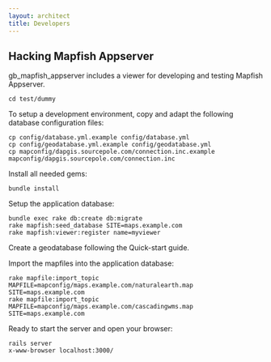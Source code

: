 ```yaml
---
layout: architect
title: Developers
---
```


Hacking Mapfish Appserver
-------------------------

gb_mapfish_appserver includes a viewer for developing and testing Mapfish Appserver.

    cd test/dummy

To setup a development environment, copy and adapt the following database configuration files:

    cp config/database.yml.example config/database.yml
    cp config/geodatabase.yml.example config/geodatabase.yml
    cp mapconfig/dapgis.sourcepole.com/connection.inc.example mapconfig/dapgis.sourcepole.com/connection.inc

Install all needed gems:

    bundle install

Setup the application database:

    bundle exec rake db:create db:migrate
    rake mapfish:seed_database SITE=maps.example.com
    rake mapfish:viewer:register name=myviewer

Create a geodatabase following the Quick-start guide.

Import the mapfiles into the application database:

    rake mapfile:import_topic MAPFILE=mapconfig/maps.example.com/naturalearth.map SITE=maps.example.com
    rake mapfile:import_topic MAPFILE=mapconfig/maps.example.com/cascadingwms.map SITE=maps.example.com

Ready to start the server and open your browser:

    rails server
    x-www-browser localhost:3000/
